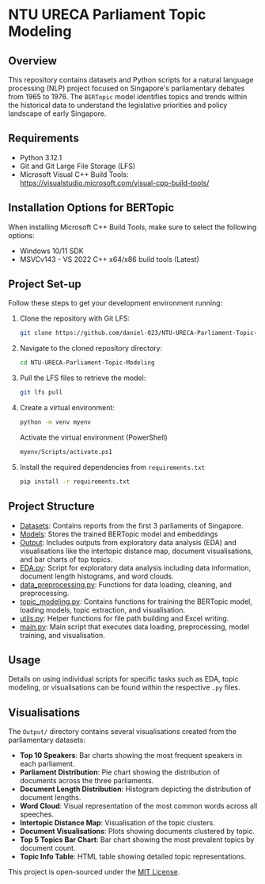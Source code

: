 # NTU URECA Parliament Topic Modeling

## Overview
This repository contains datasets and Python scripts for a natural language processing (NLP) project focused on Singapore's parliamentary debates from 1965 to 1976. The `BERTopic` model identifies topics and trends within the historical data to understand the legislative priorities and policy landscape of early Singapore.

## Requirements
- Python 3.12.1
- Git and Git Large File Storage (LFS)
- Microsoft Visual C++ Build Tools: https://visualstudio.microsoft.com/visual-cpp-build-tools/

## Installation Options for BERTopic
When installing Microsoft C++ Build Tools, make sure to select the following options:
- Windows 10/11 SDK
- MSVCv143 - VS 2022 C++ x64/x86 build tools (Latest)

## Project Set-up
Follow these steps to get your development environment running:

1. Clone the repository with Git LFS:
   ```sh
   git clone https://github.com/daniel-023/NTU-URECA-Parliament-Topic-Modeling.git
   ```

2. Navigate to the cloned repository directory:
   ```sh
   cd NTU-URECA-Parliament-Topic-Modeling
   ```
3. Pull the LFS files to retrieve the model:
   ```sh
   git lfs pull
   ```

4. Create a virtual environment:
   ```sh
   python -m venv myenv
   ```
   Activate the virtual environment (PowerShell)
   ```sh
   myenv/Scripts/activate.ps1
   ```

5. Install the required dependencies from `requirements.txt`
   ```sh
   pip install -r requirements.txt
   ```

## Project Structure
- [Datasets](./Datasets/): Contains reports from the first 3 parliaments of Singapore.
- [Models](./Models/): Stores the trained BERTopic model and embeddings
- [Output](./Output/): Includes outputs from exploratory data analysis (EDA) and visualisations like the intertopic distance map, document visualisations, and bar charts of top topics.
- [EDA.py](./EDA.py/): Script for exploratory data analysis including data information, document length histograms, and word clouds.
- [data_preprocessing.py](./data_preprocessing.py/): Functions for data loading, cleaning, and preprocessing.
- [topic_modeling.py](./topic_modeling.py/): Contains functions for training the BERTopic model, loading models, topic extraction, and visualisation.
- [utils.py](./utils.py/): Helper functions for file path building and Excel writing.
- [main.py](./main.py/): Main script that executes data loading, preprocessing, model training, and visualisation.

## Usage
Details on using individual scripts for specific tasks such as EDA, topic modeling, or visualisations can be found within the respective `.py` files.

## Visualisations
The `Output/` directory contains several visualisations created from the parliamentary datasets:
- **Top 10 Speakers**: Bar charts showing the most frequent speakers in each parliament.
- **Parliament Distribution**: Pie chart showing the distribution of documents across the three parliaments.
- **Document Length Distribution**: Histogram depicting the distribution of document lengths.
- **Word Cloud**: Visual representation of the most common words across all speeches.
- **Intertopic Distance Map**: Visualisation of the topic clusters.
- **Document Visualisations**: Plots showing documents clustered by topic.
- **Top 5 Topics Bar Chart**: Bar chart showing the most prevalent topics by document count.
- **Topic Info Table**: HTML table showing detailed topic representations.

This project is open-sourced under the [MIT License](LICENSE).
   
